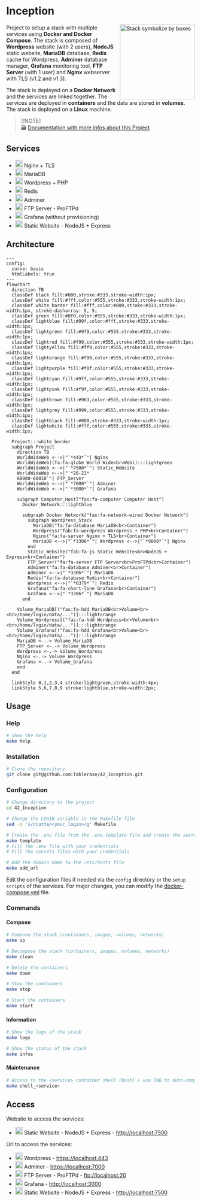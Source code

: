 # Inception

<img src="https://www.svgrepo.com/show/231650/boxes-box.svg" title="Stack symbolize by boxes" align="right" width="200px">

Project to setup a stack with multiple services using **Docker and Docker Compose**. The stack is composed of **Wordpress** website (with 2 users), **NodeJS** static website, **MariaDB** database, **Redis** cache for Wordpress, **Adminer** database manager, **Grafana** monitoring tool, **FTP Server** (with 1 user) and **Nginx** webserver with TLS (v1.2 and v1.3).

The stack is deployed on a **Docker Network** and the services are linked together. The services are deployed in **containers** and the data are stored in **volumes**. The stack is deployed on a **Linux** machine.

> [!NOTE]\
> 🗃️ [Documentation with more infos about this Project](https://github.com/Tablerase/42_Projects/tree/main/Projects/Inception)

## Services

<ul>
  <li>
    <img src="https://www.svgrepo.com/show/354115/nginx.svg" width="20px" title="Nginx Logo">
    Nginx + TLS</a>
  </li>
  <li>
    <img src="https://www.svgrepo.com/show/373287/mariadb-opened.svg" width="20px" title="MariaDB">
    MariaDB
  </li>
  <li>
    <img src="https://www.svgrepo.com/show/452136/wordpress.svg" width="20px" title="Wordpress Logo">
    Wordpress + PHP
  </li>
  <li>
    <img src="https://www.svgrepo.com/show/354272/redis.svg" width="20px" title="Redis Logo"> Redis
  </li>
  <li>
    <img src="https://www.svgrepo.com/show/499816/database.svg" width="20px" title="Database Logo">
    Adminer
  </li>
  <li>
    <img src="https://www.svgrepo.com/show/528745/transfer-horizontal.svg" width="20px" title="Transfer Logo">
    FTP Server - ProFTPd
  </li>
  <li>
    <img src="https://www.svgrepo.com/show/353829/grafana.svg" width="20px" title="Grafana Logo">
    Grafana (without provisioning)
  </li>
  <li>
    <img src="https://www.svgrepo.com/show/378837/node.svg" width="20px" title="NodeJS Logo">
    Static Website - NodeJS + Express
  </li>
</ul>

## Architecture

```mermaid
---
config:
  curve: basis
  htmlLabels: true
---
flowchart
  direction TB
  classDef black fill:#000,stroke:#333,stroke-width:1px;
  classDef white fill:#fff,color:#555,stroke:#333,stroke-width:1px;
  classDef white_border fill:#fff,color:#000,stroke:#333,stroke-width:1px, stroke-dasharray: 5, 5;
  classDef green fill:#0f0,color:#555,stroke:#333,stroke-width:1px;
  classDef lightblue fill:#99f,color:#fff,stroke:#333,stroke-width:1px;
  classDef lightgreen fill:#9f9,color:#555,stroke:#333,stroke-width:1px;
  classDef lightred fill:#f99,color:#555,stroke:#333,stroke-width:1px;
  classDef lightyellow fill:#ff9,color:#555,stroke:#333,stroke-width:1px;
  classDef lightorange fill:#f90,color:#555,stroke:#333,stroke-width:1px;
  classDef lightpurple fill:#f0f,color:#555,stroke:#333,stroke-width:1px;
  classDef lightcyan fill:#9ff,color:#555,stroke:#333,stroke-width:1px;
  classDef lightpink fill:#f9f,color:#555,stroke:#333,stroke-width:1px;
  classDef lightbrown fill:#963,color:#555,stroke:#333,stroke-width:1px;
  classDef lightgrey fill:#999,color:#555,stroke:#333,stroke-width:1px;
  classDef lightblack fill:#000,stroke:#333,stroke-width:1px;
  classDef lightwhite fill:#fff,color:#555,stroke:#333,stroke-width:1px;

  Project:::white_border
  subgraph Project
    direction TB
    WorldWideWeb <-->|"`*443*`"| Nginx
    WorldWideWeb((fa:fa-globe World Wide<br>Web)):::lightgreen
    WorldWideWeb <-->|"`*7500*`"| Static_Website
    WorldWideWeb <-->|"`*20-21*
    60000-60010`"| FTP_Server
    WorldWideWeb <-->|"`*7000*`"| Adminer
    WorldWideWeb <-->|"`*3000*`"| Grafana

    subgraph Computer_Host["fas:fa-computer Computer Host"]
      Docker_Network:::lightblue

      subgraph Docker_Network["fas:fa-network-wired Docker Network"]
        subgraph Wordpress_Stack
          MariaDB("fa:fa-database MariaDB<br>Container")
          Wordpress("fab:fa-wordpress Wordpress + PHP<br>Container")
          Nginx("fa:fa-server Nginx + TLS<br>Container")
          MariaDB <-->|"`*3306*`"| Wordpress <-->|"`*9000*`"| Nginx
        end
        Static_Website("fab:fa-js Static Website<br>NodeJS + Express<br>Container")
        FTP_Server("fa:fa-server FTP Server<br>ProFTPd<br>Container")
        Adminer("fa:fa-database Adminer<br>Container")
        Adminer <-->|"`*3306*`"| MariaDB
        Redis("fa:fa-database Redis<br>Container")
        Wordpress <-->|"`*6379*`"| Redis
        Grafana("fa:fa-chart-line Grafana<br>Container")
        Grafana <-->|"`*3306*`"| MariaDB
      end

    Volume_MariaDB[("fas:fa-hdd MariaDB<br>Volume<br><br>/home/login/data/...")]:::lightorange
    Volume_Wordpress[("fas:fa-hdd Wordpress<br>Volume<br><br>/home/login/data/...")]:::lightorange
    Volume_Grafana[("fas:fa-hdd Grafana<br>Volume<br><br>/home/login/data/...")]:::lightorange
    MariaDB <-.-> Volume_MariaDB
    FTP_Server <-.-> Volume_Wordpress
    Wordpress <-.-> Volume_Wordpress
    Nginx <-.-> Volume_Wordpress
    Grafana <-.-> Volume_Grafana
    end
  end

  linkStyle 0,1,2,3,4 stroke:lightgreen,stroke-width:4px;
  linkStyle 5,6,7,8,9 stroke:lightblue,stroke-width:2px;
```

## Usage

### Help

```bash
# Show the help 
make help
```

### Installation

```bash
# Clone the repository
git clone git@github.com:Tablerase/42_Inception.git
```

### Configuration

```bash
# Change directory to the project
cd 42_Inception
```

```bash
# Change the LOGIN variable in the Makefile file
sed -i 's/rcutte/<your_login>/g' Makefile 
```

```bash
# Create the .env file from the .env.template file and create the secrets files from the secrets template files
make template
# Fill the .env file with your credentials
# Fill the secrets files with your credentials
```

```bash
# Add the domain name to the /etc/hosts file
make add_url
```

Edit the configuration files if needed via the `config` directory or the `setup scripts` of the services. For major changes, you can modify the [docker-compose.yml](./srcs/docker-compose.yml) file.

### Commands

#### Compose

```bash
# Compose the stack (containers, images, volumes, networks)
make up
```

```bash
# Decompose the stack (containers, images, volumes, networks)
make clean
```

```bash
# Delete the containers
make down
```

```bash
# Stop the containers
make stop
```

```bash
# Start the containers
make start
```

#### Information

```bash
# Show the logs of the stack
make logs
```

```bash
# Show the status of the stack
make infos
```

#### Maintenance

```bash
# Access to the <service> container shell (bash) / use TAB to auto-complete after shell_
make shell_<service>
```

## Access

Website to access the services:
<ul>
<li>
  <img src="https://www.svgrepo.com/show/378837/node.svg" width="20px" title="NodeJS Logo">
  Static Website - NodeJS + Express - <a href="http://localhost:7500">http://localhost:7500</a>
</li>
</ul>

Url to access the services:
<ul>
  <li>
    <img src="https://www.svgrepo.com/show/452136/wordpress.svg" width="20px" title="Wordpress Logo">
    Wordpress - <a href="https://localhost:443">https://localhost:443</a>
  </li>
  <li>
    <img src="https://www.svgrepo.com/show/499816/database.svg" width="20px" title="Database Logo">
    Adminer - <a href="https://localhost:7500">https://localhost:7000</a>
  </li>
  <li>
    <img src="https://www.svgrepo.com/show/528745/transfer-horizontal.svg" width="20px" title="Transfer Logo">
    FTP Server - ProFTPd - <a href="ftp://localhost:20">ftp://localhost:20</a>
  </li>
  <li>
    <img src="https://www.svgrepo.com/show/353829/grafana.svg" width="20px" title="Grafana Logo">
    Grafana - <a href="http://localhost:3000">http://localhost:3000</a>
  </li>
  <li>
    <img src="https://www.svgrepo.com/show/378837/node.svg" width="20px" title="NodeJS Logo">
    Static Website - NodeJS + Express - <a href="http://localhost:7500">http://localhost:7500</a>
  </li>
</ul>
